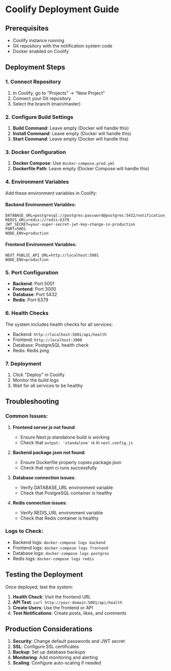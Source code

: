 # Coolify Deployment Guide

## Prerequisites
- Coolify instance running
- Git repository with the notification system code
- Docker enabled on Coolify

## Deployment Steps

### 1. Connect Repository
1. In Coolify, go to "Projects" → "New Project"
2. Connect your Git repository
3. Select the branch (main/master)

### 2. Configure Build Settings
1. **Build Command**: Leave empty (Docker will handle this)
2. **Install Command**: Leave empty (Docker will handle this)
3. **Start Command**: Leave empty (Docker will handle this)

### 3. Docker Configuration
1. **Docker Compose**: Use `docker-compose.prod.yml`
2. **Dockerfile Path**: Leave empty (Docker Compose will handle this)

### 4. Environment Variables
Add these environment variables in Coolify:

#### Backend Environment Variables:
```
DATABASE_URL=postgresql://postgres:password@postgres:5432/notification_system
REDIS_URL=redis://redis:6379
JWT_SECRET=your-super-secret-jwt-key-change-in-production
PORT=5001
NODE_ENV=production
```

#### Frontend Environment Variables:
```
NEXT_PUBLIC_API_URL=http://localhost:5001
NODE_ENV=production
```

### 5. Port Configuration
- **Backend**: Port 5001
- **Frontend**: Port 3000
- **Database**: Port 5432
- **Redis**: Port 6379

### 6. Health Checks
The system includes health checks for all services:
- Backend: `http://localhost:5001/api/health`
- Frontend: `http://localhost:3000`
- Database: PostgreSQL health check
- Redis: Redis ping

### 7. Deployment
1. Click "Deploy" in Coolify
2. Monitor the build logs
3. Wait for all services to be healthy

## Troubleshooting

### Common Issues:

1. **Frontend server.js not found**:
   - Ensure Next.js standalone build is working
   - Check that `output: 'standalone'` is in `next.config.js`

2. **Backend package.json not found**:
   - Ensure Dockerfile properly copies package.json
   - Check that npm ci runs successfully

3. **Database connection issues**:
   - Verify DATABASE_URL environment variable
   - Check that PostgreSQL container is healthy

4. **Redis connection issues**:
   - Verify REDIS_URL environment variable
   - Check that Redis container is healthy

### Logs to Check:
- Backend logs: `docker-compose logs backend`
- Frontend logs: `docker-compose logs frontend`
- Database logs: `docker-compose logs postgres`
- Redis logs: `docker-compose logs redis`

## Testing the Deployment

Once deployed, test the system:

1. **Health Check**: Visit the frontend URL
2. **API Test**: `curl http://your-domain:5001/api/health`
3. **Create Users**: Use the frontend or API
4. **Test Notifications**: Create posts, likes, and comments

## Production Considerations

1. **Security**: Change default passwords and JWT secret
2. **SSL**: Configure SSL certificates
3. **Backup**: Set up database backups
4. **Monitoring**: Add monitoring and alerting
5. **Scaling**: Configure auto-scaling if needed 